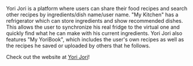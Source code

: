 Yori Jori is a platform where users can share their food recipes and search other recipes by ingredients/dish name/user name. "My Kitchen" has a refrigerator which can store ingredients and show recommended dishes. This allows the user to synchronize his real fridge to the virtual one and quickly find what he can make with his current ingredients. Yori Jori also features "My YoriBook", which includes the user's own recipes as well as the recipes he saved or uploaded by others that he follows.

Check out the website at <a href="https://yori-jori.herokuapp.com/">Yori Jori</a>!
